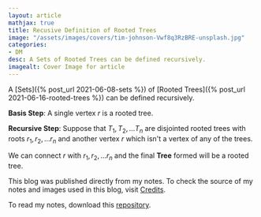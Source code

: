 ```yaml
---
layout: article
mathjax: true
title: Recusive Definition of Rooted Trees
image: "/assets/images/covers/tim-johnson-Vwf8q3RzBRE-unsplash.jpg"
categories:
- DM
desc: A Sets of Rooted Trees can be defined recursively. 
imagealt: Cover Image for article
---
```


A [Sets]({% post_url 2021-06-08-sets %}) of [Rooted Trees]({% post_url 2021-06-16-rooted-trees %}) can be defined recursively.

**Basis Step**: A single vertex $r$ is a rooted tree.




















































































































































































































































































































































































































**Recursive Step**: Suppose that $T_1, T_2, \dots T_n$ are disjointed rooted trees with roots $r_1, r_2, \dots r_n$ and another vertex $r$ which isn't a vertex of any of the trees.




















































































































































































































































































































































































































We can connect $r$ with $r_1, r_2, \dots r_n$ and the final <b>Tree</b> formed will be a rooted tree.























































































































































































































































































































































































































This blog was published directly from my notes.
To check the source of my notes and images used in this blog, visit <a href="/credits.html" target="_blank">Credits</a>.

To read my notes, download this <a href="https://github.com/bovem/CS" target="blank">repository</a>.